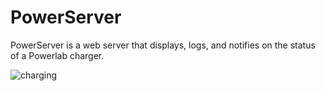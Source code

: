 # PowerServer

PowerServer is a web server that displays, logs, and notifies on the
status of a Powerlab charger.

![charging](https://usercontent.irccloud-cdn.com/file/VsDTLetw/charging)
